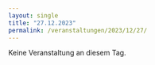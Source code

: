 ```yaml
---
layout: single
title: "27.12.2023"
permalink: /veranstaltungen/2023/12/27/
---
```


Keine Veranstaltung an diesem Tag.
